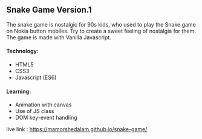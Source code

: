 ## Snake Game Version.1

The snake game is nostalgic for 90s kids, who used to play the Snake game on Nokia button mobiles. Try to create a sweet feeling of nostalgia for them.
The game is made with Vanilla Javascript.


#### Technology:

 - HTML5
 - CSS3
 - Javascript (ES6)


#### Learning:

 - Animation with canvas
 - Use of JS class
 - DOM key-event handling

live link : https://mamorshedalam.github.io/snake-game/
